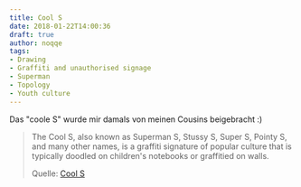 ```yaml
---
title: Cool S
date: 2018-01-22T14:00:36
draft: true
author: noqqe
tags:
- Drawing
- Graffiti and unauthorised signage
- Superman
- Topology
- Youth culture
---
```


Das "coole S" wurde mir damals von meinen Cousins beigebracht :)

> The Cool S, also known as Superman S, Stussy S, Super S, Pointy S, and many
> other names, is a graffiti signature of popular culture that is typically
> doodled on children's notebooks or graffitied on walls.
>
> Quelle: [Cool S](https://en.wikipedia.org/wiki/Cool_S)
